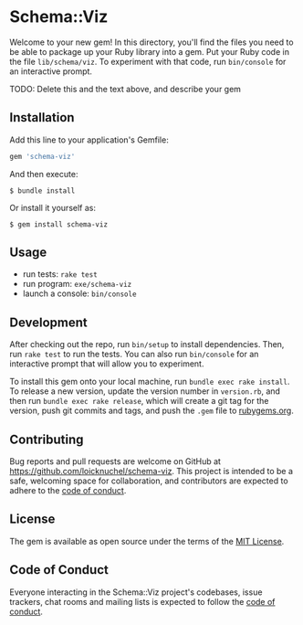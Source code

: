 # Schema::Viz

Welcome to your new gem! In this directory, you'll find the files you need to be able to package up your Ruby library into a gem. Put your Ruby code in the file `lib/schema/viz`. To experiment with that code, run `bin/console` for an interactive prompt.

TODO: Delete this and the text above, and describe your gem

## Installation

Add this line to your application's Gemfile:

```ruby
gem 'schema-viz'
```

And then execute:

    $ bundle install

Or install it yourself as:

    $ gem install schema-viz

## Usage

- run tests: `rake test`
- run program: `exe/schema-viz`
- launch a console: `bin/console`

## Development

After checking out the repo, run `bin/setup` to install dependencies. Then, run `rake test` to run the tests. You can also run `bin/console` for an interactive prompt that will allow you to experiment.

To install this gem onto your local machine, run `bundle exec rake install`. To release a new version, update the version number in `version.rb`, and then run `bundle exec rake release`, which will create a git tag for the version, push git commits and tags, and push the `.gem` file to [rubygems.org](https://rubygems.org).

## Contributing

Bug reports and pull requests are welcome on GitHub at https://github.com/loicknuchel/schema-viz. This project is intended to be a safe, welcoming space for collaboration, and contributors are expected to adhere to the [code of conduct](https://github.com/[USERNAME]/schema-viz/blob/master/CODE_OF_CONDUCT.md).


## License

The gem is available as open source under the terms of the [MIT License](https://opensource.org/licenses/MIT).

## Code of Conduct

Everyone interacting in the Schema::Viz project's codebases, issue trackers, chat rooms and mailing lists is expected to follow the [code of conduct](https://github.com/[USERNAME]/schema-viz/blob/master/CODE_OF_CONDUCT.md).
